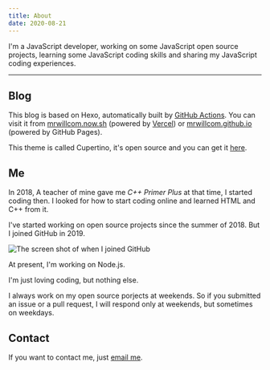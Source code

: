 ```yaml
---
title: About
date: 2020-08-21
---
```


<div id="cmd-no-date" class="theme-command"></div>

I'm a JavaScript developer, working on some JavaScript open source projects, learning some JavaScript coding skills and sharing my JavaScript coding experiences.

---

## Blog

This blog is based on Hexo, automatically built by [GitHub Actions](https://github.com/MrWillCom/MrWillCom.github.io/blob/master/.github/workflows/blog-builder.yml). You can visit it from [mrwillcom.now.sh](https://mrwillcom.now.sh/) (powered by [Vercel](https://vercel.com/)) or [mrwillcom.github.io](https://mrwillcom.github.io/) (powered by GitHub Pages).

This theme is called Cupertino, it's open source and you can get it [here](https://github.com/MrWillCom/hexo-theme-cupertino).

## Me

In 2018, A teacher of mine gave me _C++ Primer Plus_ at that time, I started coding then. I looked for how to start coding online and learned HTML and C++ from it.

I've started working on open source projects since the summer of 2018. But I joined GitHub in 2019.

![The screen shot of when I joined GitHub](/img/000000.png)

At present, I'm working on Node.js.

I'm just loving coding, but nothing else.

I always work on my open source porjects at weekends. So if you submitted an issue or a pull request, I will respond only at weekends, but sometimes on weekdays.

## Contact

If you want to contact me, just [email me](mailto:mr.will.com@outlook.com).
